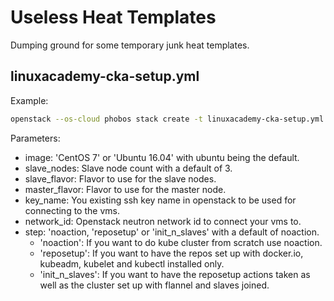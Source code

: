 # Useless Heat Templates
Dumping ground for some temporary junk heat templates.

## linuxacademy-cka-setup.yml 

Example:
```bash
openstack --os-cloud phobos stack create -t linuxacademy-cka-setup.yml --parameter step=init_n_slaves shannon-kubernetes
```

Parameters:

* image: 'CentOS 7' or 'Ubuntu 16.04' with ubuntu being the default.
* slave_nodes: Slave node count with a default of 3.
* slave_flavor: Flavor to use for the slave nodes.
* master_flavor: Flavor to use for the master node.
* key_name: You existing ssh key name in openstack to be used for connecting to the vms.
* network_id: Openstack neutron network id to connect your vms to.
* step: 'noaction, 'reposetup' or 'init_n_slaves' with a default of noaction.  
  * 'noaction': If you want to do kube cluster from scratch use noaction.  
  * 'reposetup': If you want to have the repos set up with docker.io, kubeadm, kubelet and kubectl installed only.
  * 'init_n_slaves': If you want to have the reposetup actions taken as well as the cluster set up with flannel and slaves joined.


